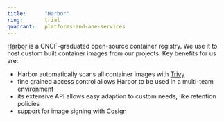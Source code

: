 ```yaml
---
title:      "Harbor"
ring:       trial
quadrant:   platforms-and-aoe-services
---
```


[Harbor](https://goharbor.io) is a CNCF-graduated open-source container registry. We use it to host custom built container images
from our projects. Key benefits for us are:

* Harbor automatically scans all container images with [Trivy](https://trivy.dev)
* fine grained access control allows Harbor to be used in a multi-team environment
* its extensive API allows easy adaption to custom needs, like retention policies
* support for image signing with [Cosign](https://github.com/SigStore/cosign)

